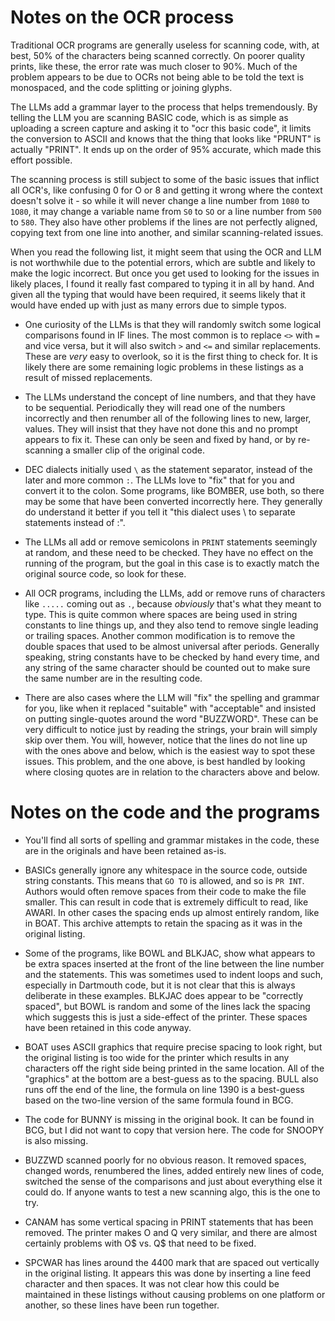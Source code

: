 Notes on the OCR process
========================

Traditional OCR programs are generally useless for scanning code, with, at best, 50% of the characters being scanned correctly. On poorer quality prints, like these, the error rate was much closer to 90%. Much of the problem appears to be due to OCRs not being able to be told the text is monospaced, and the code splitting or joining glyphs.

The LLMs add a grammar layer to the process that helps tremendously. By telling the LLM you are scanning BASIC code, which is as simple as uploading a screen capture and asking it to "ocr this basic code", it limits the conversion to ASCII and knows that the thing that looks like "PRUNT" is actually "PRINT". It ends up on the order of 95% accurate, which made this effort possible.

The scanning process is still subject to some of the basic issues that inflict all OCR's, like confusing 0 for O or 8 and getting it wrong where the context doesn't solve it - so while it will never change a line number from `1080` to `1O80`, it may change a variable name from `S0` to `SO` or a line number from `500` to `580`. They also have other problems if the lines are not perfectly aligned, copying text from one line into another, and similar scanning-related issues.

When you read the following list, it might seem that using the OCR and LLM is not worthwhile due to the potential errors, which are subtle and likely to make the logic incorrect. But once you get used to looking for the issues in likely places, I found it really fast compared to typing it in all by hand. And given all the typing that would have been required, it seems likely that it would have ended up with just as many errors due to simple typos.

* One curiosity of the LLMs is that they will randomly switch some logical comparisons found in IF lines. The most common is to replace `<>` with `=` and vice versa, but it will also switch `>` and `<=` and similar replacements. These are *very* easy to overlook, so it is the first thing to check for. It is likely there are some remaining logic problems in these listings as a result of missed replacements.

* The LLMs understand the concept of line numbers, and that they have to be sequential. Periodically they will read one of the numbers incorrectly and then renumber all of the following lines to new, larger, values. They will insist that they have not done this and no prompt appears to fix it. These can only be seen and fixed by hand, or by re-scanning a smaller clip of the original code.

* DEC dialects initially used `\` as the statement separator, instead of the later and more common `:`. The LLMs love to "fix" that for you and convert it to the colon. Some programs, like BOMBER, use both, so there may be some that have been converted incorrectly here. They generally do understand it better if you tell it "this dialect uses \ to separate statements instead of :".

* The LLMs all add or remove semicolons in `PRINT` statements seemingly at random, and these need to be checked. They have no effect on the running of the program, but the goal in this case is to exactly match the original source code, so look for these.

* All OCR programs, including the LLMs, add or remove runs of characters like `.....` coming out as `.`, because *obviously* that's what they meant to type. This is quite common where spaces are being used in string constants to line things up, and they also tend to remove single leading or trailing spaces. Another common modification is to remove the double spaces that used to be almost universal after periods. Generally speaking, string constants have to be checked by hand every time, and any string of the same character should be counted out to make sure the same number are in the resulting code.

* There are also cases where the LLM will "fix" the spelling and grammar for you, like when it replaced "suitable" with "acceptable" and insisted on putting single-quotes around the word "BUZZWORD". These can be very difficult to notice just by reading the strings, your brain will simply skip over them. You will, however, notice that the lines do not line up with the ones above and below, which is the easiest way to spot these issues. This problem, and the one above, is best handled by looking where closing quotes are in relation to the characters above and below.

Notes on the code and the programs
==================================

* You'll find all sorts of spelling and grammar mistakes in the code, these are in the originals and have been retained as-is.

* BASICs generally ignore any whitespace in the source code, outside string constants. This means that `GO TO` is allowed, and so is `PR INT`. Authors would often remove spaces from their code to make the file smaller. This can result in code that is extremely difficult to read, like AWARI. In other cases the spacing ends up almost entirely random, like in BOAT. This archive attempts to retain the spacing as it was in the original listing.

* Some of the programs, like BOWL and BLKJAC, show what appears to be extra spaces inserted at the front of the line between the line number and the statements. This was sometimes used to indent loops and such, especially in Dartmouth code, but it is not clear that this is always deliberate in these examples. BLKJAC does appear to be "correctly spaced", but BOWL is random and some of the lines lack the spacing which suggests this is just a side-effect of the printer. These spaces have been retained in this code anyway.

* BOAT uses ASCII graphics that require precise spacing to look right, but the original listing is too wide for the printer which results in any characters off the right side being printed in the same location. All of the "graphics" at the bottom are a best-guess as to the spacing. BULL also runs off the end of the line, the formula on line 1390 is a best-guess based on the two-line version of the same formula found in BCG.

* The code for BUNNY is missing in the original book. It can be found in BCG, but I did not want to copy that version here. The code for SNOOPY is also missing.

* BUZZWD scanned poorly for no obvious reason. It removed spaces, changed words, renumbered the lines, added entirely new lines of code, switched the sense of the comparisons and just about everything else it could do. If anyone wants to test a new scanning algo, this is the one to try.

* CANAM has some vertical spacing in PRINT statements that has been removed. The printer makes O and Q very similar, and there are almost certainly problems with O$ vs. Q$ that need to be fixed.

* SPCWAR has lines around the 4400 mark that are spaced out vertically in the original listing. It appears this was done by inserting a line feed character and then spaces. It was not clear how this could be maintained in these listings without causing problems on one platform or another, so these lines have been run together.
